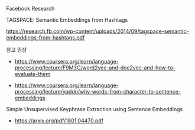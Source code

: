 Facebook Research 

TAGSPACE: Semantic Embeddings from Hashtags

https://research.fb.com/wp-content/uploads/2014/09/tagspace-semantic-embeddings-from-hashtags.pdf

참고 영상

- https://www.coursera.org/learn/language-processing/lecture/F9M3C/word2vec-and-doc2vec-and-how-to-evaluate-them

- https://www.coursera.org/learn/language-processing/lecture/yqddn/why-words-from-character-to-sentence-embeddings



Simple Unsupervised Keyphrase Extraction using Sentence Embeddings

- https://arxiv.org/pdf/1801.04470.pdf

